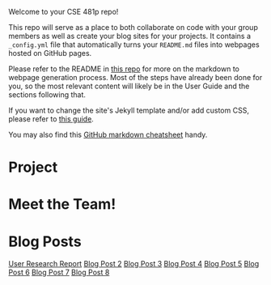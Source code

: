 Welcome to your CSE 481p repo!

This repo will serve as a place to both collaborate on code with your group members as well as create your blog sites for your projects. It contains a `_config.yml` file that automatically turns your `README.md` files into webpages hosted on GitHub pages.

Please refer to the README in [this repo](https://github.com/nicolas-van/easy-markdown-to-github-pages) for more on the markdown to webpage generation process. Most of the steps have already been done for you, so the most relevant content will likely be in the User Guide and the sections following that.

If you want to change the site's Jekyll template and/or add custom CSS, please refer to [this guide](https://docs.github.com/en/pages/setting-up-a-github-pages-site-with-jekyll/adding-a-theme-to-your-github-pages-site-using-jekyll).

You may also find this [GitHub markdown cheatsheet](https://www.markdownguide.org/cheat-sheet) handy.


# Project

# Meet the Team!

# Blog Posts
[User Research Report](./_posts/2024-03-09-G1.md)
[Blog Post 2](blog_posts/G2.md)
[Blog Post 3](blog_posts/G3.md)
[Blog Post 4](blog_posts/G4.md)
[Blog Post 5](blog_posts/G5.md)
[Blog Post 6](blog_posts/G6.md)
[Blog Post 7](blog_posts/G7.md)
[Blog Post 8](blog_posts/G8.md)